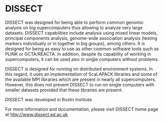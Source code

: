 # DISSECT
DISSECT was designed for being able to perform common genomic analysis on big supercomputers thus allowing to analyze very large datasets. DISSECT capabilities include analysis using mixed linear models, principal components analysis, genome-wide association analysis (testing markers individually or in together in big groups), among others. It is designed for being as easy to use as other common software tools such as PLINK or GCTA/REACTA. In addition, despite its capability of working in supercomputers, it can be used also in single computers without problems.

DISSECT is designed for running on distributed environment systems. In this regard, it uses an implementation of ScaLAPACK libraries and some of the available MPI libraries which are present in nearly all supercomputers. However, this does not prevent DISSECT to run on single computers with smaller datasets provided that these libraries are present.

DISSECT was developed in Roslin Institute.

For more information and documentation, please visit DISSECT home page at http://www.dissect.ed.ac.uk
